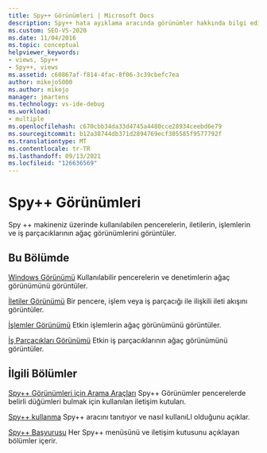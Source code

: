 ```yaml
---
title: Spy++ Görünümleri | Microsoft Docs
description: Spy++ hata ayıklama aracında görünümler hakkında bilgi edinebilirsiniz. Spy ++ bilgisayarınızda bulunan pencerelerin, iletilerin, işlemlerin ve iş parçacıklarının ağaç görünümlerini görüntüler.
ms.custom: SEO-VS-2020
ms.date: 11/04/2016
ms.topic: conceptual
helpviewer_keywords:
- views, Spy++
- Spy++, views
ms.assetid: c60867af-f814-4fac-8f06-3c39cbefc7ea
author: mikejo5000
ms.author: mikejo
manager: jmartens
ms.technology: vs-ide-debug
ms.workload:
- multiple
ms.openlocfilehash: c670cbb34da33d4745a4480cce28934ceebd6e79
ms.sourcegitcommit: b12a38744db371d2894769ecf305585f9577792f
ms.translationtype: MT
ms.contentlocale: tr-TR
ms.lasthandoff: 09/13/2021
ms.locfileid: "126636569"
---
```

# <a name="spy-views"></a>Spy++ Görünümleri
Spy ++ makineniz üzerinde kullanılabilen pencerelerin, iletilerin, işlemlerin ve iş parçacıklarının ağaç görünümlerini görüntüler.

## <a name="in-this-section"></a>Bu Bölümde
 [Windows Görünümü](../debugger/windows-view.md) Kullanılabilir pencerelerin ve denetimlerin ağaç görünümünü görüntüler.

 [İletiler Görünümü](../debugger/messages-view.md) Bir pencere, işlem veya iş parçacığı ile ilişkili ileti akışını görüntüler.

 [İşlemler Görünümü](../debugger/processes-view.md) Etkin işlemlerin ağaç görünümünü görüntüler.

 [İş Parçacıkları Görünümü](../debugger/threads-view.md) Etkin iş parçacıklarının ağaç görünümünü görüntüler.

## <a name="related-sections"></a>İlgili Bölümler
 [Spy++ Görünümleri için Arama Araçları](../debugger/search-tools-for-spy-increment-views.md) Spy++ Görünümler pencerelerde belirli düğümleri bulmak için kullanılan iletişim kutuları.

 [Spy++ kullanma](../debugger/using-spy-increment.md) Spy++ aracını tanıtıyor ve nasıl kullanıLl olduğunu açıklar.

 [Spy++ Başvurusu](../debugger/spy-increment-reference.md) Her Spy++ menüsünü ve iletişim kutusunu açıklayan bölümler içerir.